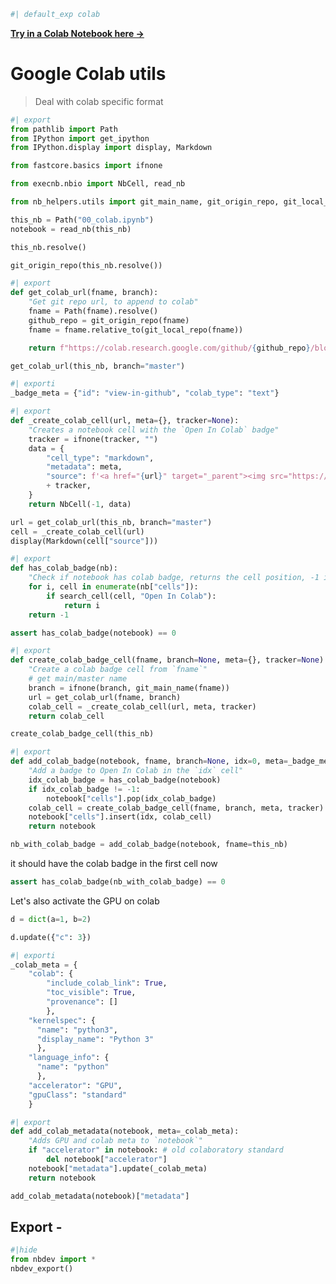 
```python
#| default_exp colab
```


[**Try in a Colab Notebook here →**](https://colab.research.google.com/github/wandb/nb_helpers/blob/master/nbs/00_colab.ipynb)

# Google Colab utils
> Deal with colab specific format

```python
#| export
from pathlib import Path
from IPython import get_ipython
from IPython.display import display, Markdown

from fastcore.basics import ifnone

from execnb.nbio import NbCell, read_nb

from nb_helpers.utils import git_main_name, git_origin_repo, git_local_repo, search_cell, git_current_branch
```


```python
this_nb = Path("00_colab.ipynb")
notebook = read_nb(this_nb)
```


```python
this_nb.resolve()
```


```python
git_origin_repo(this_nb.resolve())
```


```python
#| export
def get_colab_url(fname, branch):
    "Get git repo url, to append to colab"
    fname = Path(fname).resolve()
    github_repo = git_origin_repo(fname)
    fname = fname.relative_to(git_local_repo(fname))

    return f"https://colab.research.google.com/github/{github_repo}/blob/{branch}/{str(fname)}"
```


```python
get_colab_url(this_nb, branch="master")
```


```python
#| exporti
_badge_meta = {"id": "view-in-github", "colab_type": "text"}
```


```python
#| export
def _create_colab_cell(url, meta={}, tracker=None):
    "Creates a notebook cell with the `Open In Colab` badge"
    tracker = ifnone(tracker, "")
    data = {
        "cell_type": "markdown",
        "metadata": meta,
        "source": f'<a href="{url}" target="_parent"><img src="https://colab.research.google.com/assets/colab-badge.svg" alt="Open In Colab"/></a>\n'
        + tracker,
    }
    return NbCell(-1, data)
```


```python
url = get_colab_url(this_nb, branch="master")
cell = _create_colab_cell(url)
display(Markdown(cell["source"]))
```


```python
#| export
def has_colab_badge(nb):
    "Check if notebook has colab badge, returns the cell position, -1 if not present"
    for i, cell in enumerate(nb["cells"]):
        if search_cell(cell, "Open In Colab"):
            return i
    return -1
```


```python
assert has_colab_badge(notebook) == 0
```


```python
#| export
def create_colab_badge_cell(fname, branch=None, meta={}, tracker=None):
    "Create a colab badge cell from `fname`"
    # get main/master name
    branch = ifnone(branch, git_main_name(fname))
    url = get_colab_url(fname, branch)
    colab_cell = _create_colab_cell(url, meta, tracker)
    return colab_cell
```


```python
create_colab_badge_cell(this_nb)
```


```python
#| export
def add_colab_badge(notebook, fname, branch=None, idx=0, meta=_badge_meta, tracker=None):
    "Add a badge to Open In Colab in the `idx` cell"
    idx_colab_badge = has_colab_badge(notebook)
    if idx_colab_badge != -1:
        notebook["cells"].pop(idx_colab_badge)
    colab_cell = create_colab_badge_cell(fname, branch, meta, tracker)
    notebook["cells"].insert(idx, colab_cell)
    return notebook
```


```python
nb_with_colab_badge = add_colab_badge(notebook, fname=this_nb)
```

it should have the colab badge in the first cell now

```python
assert has_colab_badge(nb_with_colab_badge) == 0
```

Let's also activate the GPU on colab

```python
d = dict(a=1, b=2)
```


```python
d.update({"c": 3})
```


```python
#| exporti
_colab_meta = {
    "colab": {
        "include_colab_link": True, 
        "toc_visible": True,
        "provenance": []
        },
    "kernelspec": {
      "name": "python3",
      "display_name": "Python 3"
      },
    "language_info": {
      "name": "python"
      },
    "accelerator": "GPU",
    "gpuClass": "standard"
    }

```


```python
#| export
def add_colab_metadata(notebook, meta=_colab_meta):
    "Adds GPU and colab meta to `notebook`"
    if "accelerator" in notebook: # old colaboratory standard
        del notebook["accelerator"]
    notebook["metadata"].update(_colab_meta)
    return notebook
```


```python
add_colab_metadata(notebook)["metadata"]
```

## Export -

```python
#|hide
from nbdev import *
nbdev_export()
```

